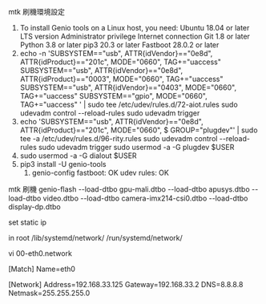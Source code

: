 mtk 刷機環境設定
1. To install Genio tools on a Linux host, you need:
    Ubuntu 18.04 or later LTS version
    Administrator privilege
    Internet connection
    Git 1.8 or later
    Python 3.8 or later
    pip3 20.3 or later
    Fastboot 28.0.2 or later
2. echo -n 'SUBSYSTEM=="usb", ATTR{idVendor}=="0e8d", ATTR{idProduct}=="201c", MODE="0660", TAG+="uaccess"
SUBSYSTEM=="usb", ATTR{idVendor}=="0e8d", ATTR{idProduct}=="0003", MODE="0660", TAG+="uaccess"
SUBSYSTEM=="usb", ATTR{idVendor}=="0403", MODE="0660", TAG+="uaccess"
SUBSYSTEM=="gpio", MODE="0660", TAG+="uaccess"
' | sudo tee /etc/udev/rules.d/72-aiot.rules
    sudo udevadm control --reload-rules
    sudo udevadm trigger
3. echo 'SUBSYSTEM=="usb", ATTR{idVendor}=="0e8d", ATTR{idProduct}=="201c", MODE="0660", $ GROUP="plugdev"' | sudo tee -a /etc/udev/rules.d/96-rity.rules
    sudo udevadm control --reload-rules
    sudo udevadm trigger
    sudo usermod -a -G plugdev $USER
4. sudo usermod -a -G dialout $USER
5. pip3 install -U genio-tools
   1. genio-config
    fastboot: OK
    udev rules: OK

mtk 刷機
genio-flash --load-dtbo gpu-mali.dtbo --load-dtbo apusys.dtbo --load-dtbo video.dtbo --load-dtbo camera-imx214-csi0.dtbo --load-dtbo display-dp.dtbo

set static ip 

in root
/lib/systemd/network/
/run/systemd/network/

vi 00-eth0.network

[Match] 
Name=eth0 

[Network] 
Address=192.168.33.125 
Gateway=192.168.33.2 
DNS=8.8.8.8
Netmask=255.255.255.0